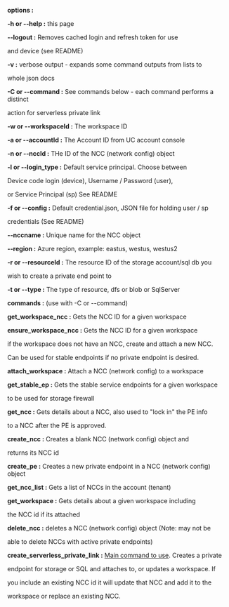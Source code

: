 **options :**

**-h or --help :** this page

**--logout :** Removes cached login and refresh token for use

and device (see README)

**-v :** verbose output - expands some command outputs from lists to

whole json docs

**-C or --command :** See commands below - each command performs a
distinct

action for serverless private link

**-w or --workspaceId :** The workspace ID

**-a or --accountId :** The Account ID from UC account console

**-n or --nccId :** THe ID of the NCC (network config) object

**-l or --login_type :** Default service principal. Choose between

Device code login (device), Username / Password (user),

or Service Principal (sp) See README

**-f or --config :** Default credential.json, JSON file for holding user
/ sp

credentials (See README)

**--nccname :** Unique name for the NCC object

**--region :** Azure region, example: eastus, westus, westus2

**-r or --resourceId :** The resource ID of the storage account/sql db
you

wish to create a private end point to

**-t or --type :** The type of resource, dfs or blob or SqlServer

**commands :** (use with -C or --command)

**get_workspace_ncc :** Gets the NCC ID for a given workspace

**ensure_workspace_ncc :** Gets the NCC ID for a given workspace

if the workspace does not have an NCC, create and attach a new NCC.

Can be used for stable endpoints if no private endpoint is desired.

**attach_workspace :** Attach a NCC (network config) to a workspace

**get_stable_ep :** Gets the stable service endpoints for a given
workspace

to be used for storage firewall

**get_ncc :** Gets details about a NCC, also used to "lock in" the PE
info

to a NCC after the PE is approved.

**create_ncc :** Creates a blank NCC (network config) object and

returns its NCC id

**create_pe :** Creates a new private endpoint in a NCC (network config)
object

**get_ncc_list :** Gets a list of NCCs in the account (tenant)

**get_workspace :** Gets details about a given workspace including

the NCC id if its attached

**delete_ncc :** deletes a NCC (network config) object (Note: may not be

able to delete NCCs with active private endpoints)

**create_serverless_private_link :** <u>Main command to use</u>. Creates
a private

endpoint for storage or SQL and attaches to, or updates a workspace. If

you include an existing NCC id it will update that NCC and add it to the

workspace or replace an existing NCC.

